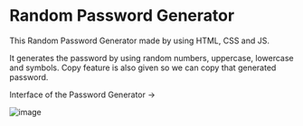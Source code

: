 # Random Password Generator

This Random Password Generator made by using HTML, CSS and JS.

It generates the password by using random numbers, uppercase, lowercase and symbols. Copy feature is also given so we can copy that generated password.

Interface of the Password Generator ->

![image](https://user-images.githubusercontent.com/109027067/232666657-00151d37-0c29-47dd-9bdf-1ed808921481.png)
